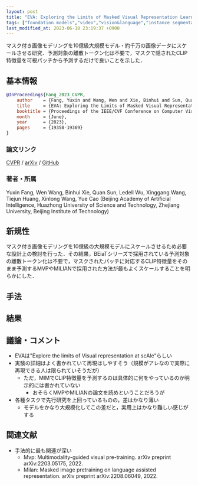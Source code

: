```yaml
---
layout: post
title: "EVA: Exploring the Limits of Masked Visual Representation Learning at Scale"
tags: ["foundation models","video","vision&language","instance segmentation","image","object detection","semantic segmentation"]
last_modified_at: 2023-06-18 23:19:37 +0900
---
```


マスク付き画像モデリングを10億級大規模モデル・約千万の画像データにスケールさせる研究．予測対象の離散トークン化は不要で，マスクで隠されたCLIP特徴量を可視パッチから予測するだけで良いことを示した．

## 基本情報

```bibtex
@InProceedings{Fang_2023_CVPR,
    author    = {Fang, Yuxin and Wang, Wen and Xie, Binhui and Sun, Quan and Wu, Ledell and Wang, Xinggang and Huang, Tiejun and Wang, Xinlong and Cao, Yue},
    title     = {EVA: Exploring the Limits of Masked Visual Representation Learning at Scale},
    booktitle = {Proceedings of the IEEE/CVF Conference on Computer Vision and Pattern Recognition (CVPR)},
    month     = {June},
    year      = {2023},
    pages     = {19358-19369}
}
```

### 論文リンク

[CVPR](https://openaccess.thecvf.com/content/CVPR2023/html/Fang_EVA_Exploring_the_Limits_of_Masked_Visual_Representation_Learning_at_CVPR_2023_paper.html) / [arXiv](https://arxiv.org/abs/2211.07636) / [GitHub](https://github.com/baaivision/EVA)

### 著者・所属

Yuxin Fang, Wen Wang, Binhui Xie, Quan Sun, Ledell Wu, Xinggang Wang, Tiejun Huang, Xinlong Wang, Yue Cao (Beijing Academy of Artificial Intelligence, Huazhong University of Science and Technology, Zhejiang University, Beijing Institute of Technology)

## 新規性

マスク付き画像モデリングを10億級の大規模モデルにスケールさせるため必要な設計上の検討を行った．その結果，BEiaTシリーズで採用されている予測対象の離散トークン化は不要で，マスクされたパッチに対応するCLIP特徴量をそのまま予測するMVPやMILIANで採用された方法が最もよくスケールすることを明らかにした．

## 手法

## 結果

## 議論・コメント

* EVAは"Explore the limits of Visual representation at scAle"らしい
* 実験の詳細はよく書かれていて再現はしやすそう（規模がアレなので実際に再現できる人は限られていそうだが）
    * ただ，MIMでCLIP特徴量を予測するのは具体的に何をやっているのか明示的には書かれていない
        * おそらくMVPやMILIANの論文を読めということだろうが
* 各種タスクで先行研究を上回っているものの，差はかなり薄い
    * モデルをかなり大規模化してこの差だと，実用上はかなり難しい感じがする

## 関連文献

* 手法的に最も関連が深い
    * Mvp: Multimodality-guided visual pre-training. arXiv preprint arXiv:2203.05175, 2022.
    * Milan: Masked image pretraining on language assisted representation. arXiv preprint arXiv:2208.06049, 2022.
